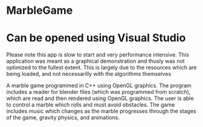 # MarbleGame

# Can be opened using Visual Studio 

Please note this app is slow to start and very performance intensive. This application was meant as a graphical demonstration and thusly was not optimized to the fullest extent. This is largely due to the resources which are being loaded, and not necessarilly with the algorithms themselves

A marble game programmed in C++ using OpenGL graphics. The program includes a reader for blender files (which was programmed from scratch), which are read and then rendered using OpenGL graphics. The user is able to control a marble which rolls and must avoid obstacles. The game includes music which changes as the marble progresses through the stages of the game, gravity physics, and animations.
